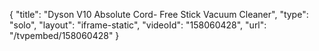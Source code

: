 {
    "title": "Dyson V10 Absolute Cord- Free Stick Vacuum Cleaner",
    "type": "solo",
    "layout": "iframe-static",
    "videoId": "158060428",
    "url": "\/tvpembed\/158060428"
}